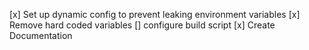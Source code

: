 [x] Set up dynamic config to prevent leaking environment variables
[x] Remove hard coded variables
[] configure build script
[x] Create Documentation
